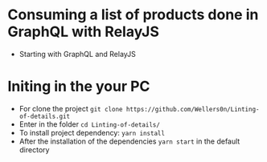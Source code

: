 # Consuming a list of products done in GraphQL with RelayJS

  - Starting with GraphQL and RelayJS
  
# Initing in the your PC

- For clone the project `git clone https://github.com/Wellers0n/Linting-of-details.git`
- Enter in the folder `cd Linting-of-details/`
- To install project dependency: `yarn install`
- After the installation of the dependencies `yarn start` in the default directory
